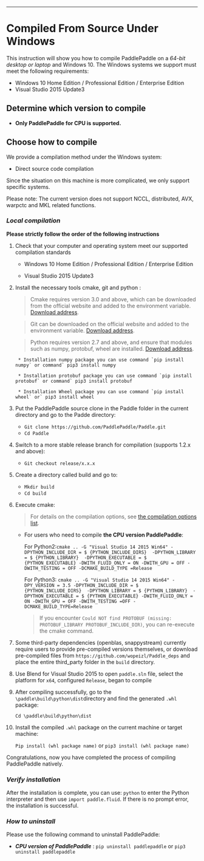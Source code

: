 ***
# **Compiled From Source Under Windows**

This instruction will show you how to compile PaddlePaddle on a *64-bit desktop or laptop* and Windows 10. The Windows systems we support must meet the following requirements:

* Windows 10 Home Edition / Professional Edition / Enterprise Edition
* Visual Studio 2015 Update3

## Determine which version to compile

* **Only PaddlePaddle for CPU is supported.**

## Choose how to compile

We provide a compilation method under the Windows system:

* Direct source code compilation

Since the situation on this machine is more complicated, we only support specific systems.

Please note: The current version does not support NCCL, distributed, AVX, warpctc and MKL related functions.


### ***Local compilation***

**Please strictly follow the order of the following instructions**

1. Check that your computer and operating system meet our supported compilation standards

	* Windows 10 Home Edition / Professional Edition / Enterprise Edition

	* Visual Studio 2015 Update3

2. Install the necessary tools cmake, git and python :

	> Cmake requires version 3.0 and above, which can be downloaded from the official website and added to the environment variable. [Download address](https://cmake.org/download/).

	> Git can be downloaded on the official website and added to the environment variable. [Download address](https://gitforwindows.org/).

	> Python requires version 2.7 and above, and ensure that modules such as numpy, protobuf, wheel are installed. [Download address](https://www.python.org/download/releases/2.7/).


		* Installation numpy package you can use command `pip install numpy` or command` pip3 install numpy

		* Installation protobuf package you can use command `pip install protobuf` or command` pip3 install protobuf

		* Installation Wheel package you can use command `pip install wheel` or` pip3 install wheel


3. Put the PaddlePaddle source clone in the Paddle folder in the current directory and go to the Padde directory:

	- `Git clone https://github.com/PaddlePaddle/Paddle.git`
	- `Cd Paddle`

4. Switch to a more stable release branch for compilation (supports 1.2.x and above):

	- `Git checkout release/x.x.x`

5. Create a directory called build and go to:

	- `Mkdir build`
	- `Cd build`

6. Execute cmake:

	> For details on the compilation options, see [the compilation options list](../Tables.html/#Compile).

	* For users who need to compile **the CPU version PaddlePaddle**:

		For Python2:`cmake .. -G "Visual Studio 14 2015 Win64" -DPYTHON_INCLUDE_DIR = $ {PYTHON_INCLUDE_DIRS} 
			-DPYTHON_LIBRARY = $ {PYTHON_LIBRARY} 
			-DPYTHON_EXECUTABLE = $ {PYTHON_EXECUTABLE} -DWITH_FLUID_ONLY = ON -DWITH_GPU = OFF -DWITH_TESTING = OFF -DCMAKE_BUILD_TYPE =Release`


		For Python3: `cmake .. -G "Visual Studio 14 2015 Win64" -DPY_VERSION = 3.5 -DPYTHON_INCLUDE_DIR = $ {PYTHON_INCLUDE_DIRS} 
			-DPYTHON_LIBRARY = $ {PYTHON_LIBRARY} 
			-DPYTHON_EXECUTABLE = $ {PYTHON_EXECUTABLE} -DWITH_FLUID_ONLY = ON -DWITH_GPU = OFF -DWITH_TESTING =OFF -DCMAKE_BUILD_TYPE=Release`

		> If you encounter `Could NOT find PROTOBUF (missing: PROTOBUF_LIBRARY PROTOBUF_INCLUDE_DIR)`, you can re-execute the cmake command.

7. Some third-party dependencies (openblas, snappystream) currently require users to provide pre-compiled versions themselves, or download pre-compiled files from `https://github.com/wopeizl/Paddle_deps` and place the entire third_party folder in the `build` directory. 

8. Use Blend for Visual Studio 2015 to open `paddle.sln` file, select the platform for `x64`, configured `Release`, began to compile

9. After compiling successfully, go to the `\paddle\build\python\dist`directory and find the generated `.whl` package:

	`Cd \paddle\build\python\dist`

10. Install the compiled `.whl` package on the current machine or target machine:

 	`Pip install (whl package name)` or `pip3 install (whl package name)`

Congratulations, now you have completed the process of compiling PaddlePaddle natively.


### ***Verify installation***

After the installation is complete, you can use: `python` to enter the Python interpreter and then use `import paddle.fluid`. If there is no prompt error, the installation is successful.

### ***How to uninstall***

Please use the following command to uninstall PaddlePaddle:

* ***CPU version of PaddlePaddle*** : `pip uninstall paddlepaddle` or `pip3 uninstall paddlepaddle`
